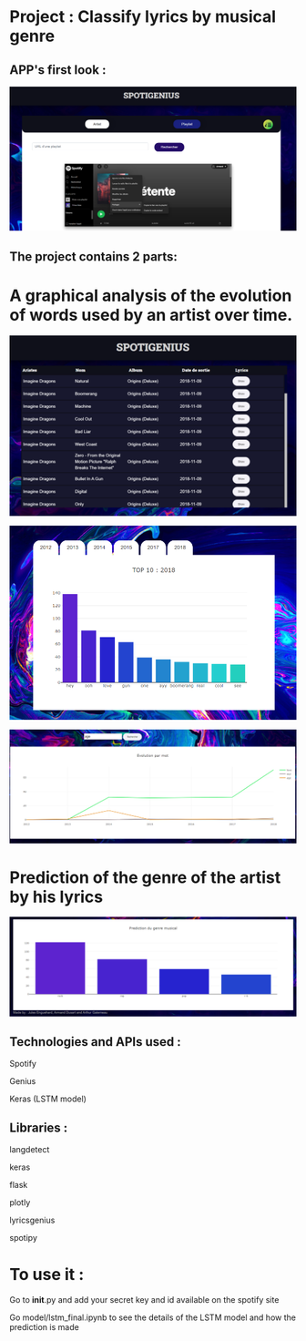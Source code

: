 # Project : Classify lyrics by musical genre
## APP's first look :
![plot_look](/markdown_img/app_first_look.PNG)

## The project contains 2 parts:
# A graphical analysis of the evolution of words used by an artist over time.
![artist_look](/markdown_img/artist_first_look.PNG)<p>
![bar_look](/markdown_img/bar_graph.PNG)<p>
![plot_look](/markdown_img/word_ev.PNG)
  
# Prediction of the genre of the artist by his lyrics
![lstm_look](/markdown_img/lstm_predict.PNG)<p>
## Technologies and APIs used : 
<p>
Spotify
<p>
Genius
<p>
Keras (LSTM model)

## Libraries : 
<p>
langdetect<p>
keras<p>
flask<p>
plotly<p>
lyricsgenius<p>
spotipy<p>
  
# To use it :
Go to __init__.py and add your secret key and id available on the spotify site <p>
Go model/lstm_final.ipynb to see the details of the LSTM model and how the prediction is made
